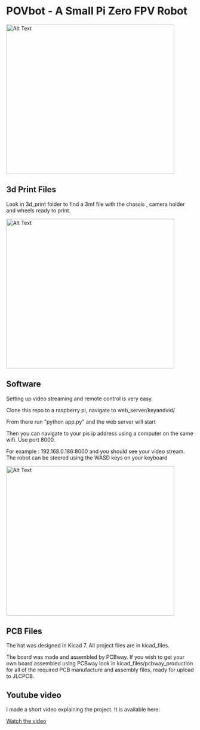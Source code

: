 # POVbot - A Small Pi Zero FPV Robot

<img src="https://github.com/wattnotions/povbot2/assets/7674300/4a9fc191-8f11-4aae-98d8-992cb4aad427" alt="Alt Text" width="450" height="400">


## 3d Print Files

Look in 3d_print folder to find a 3mf file with the chassis , camera holder and wheels ready to print.

<img src="https://github.com/wattnotions/povbot2/assets/7674300/31780969-2fae-40e5-b1e3-d2d0569c6492" alt="Alt Text" width="450" height="400">


## Software

Setting up video streaming and remote control is very easy.

Clone this repo to a raspberry pi, navigate to web_server/keyandvid/

From there run "python app.py" and the web server will start

Then you can navigate to your pis ip address using a computer on the same wifi. Use port 8000.

For example : 192.168.0.186:8000 and you should see your video stream. The robot can be steered using the WASD keys on your keyboard

<img src="https://github.com/wattnotions/povbot2/assets/7674300/77e1b5a1-4066-4d3a-81a7-38c59279abc4" alt="Alt Text" width="450" height="400">


## PCB Files

The hat was designed in Kicad 7. All project files are in kicad_files.

The board was made and assembled by PCBway. If you wish to get your own board assembled using PCBway look in kicad_files/pcbway_production for all of the required PCB manufacture and assembly files, ready for upload to JLCPCB.

## Youtube video

I made a short video explaining the project. It is available here:

[Watch the video](https://www.youtube.com/watch?v=tIp2PrZHXOc)

